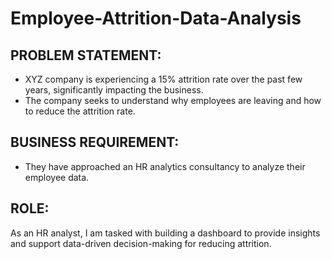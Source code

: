 # Employee-Attrition-Data-Analysis
## PROBLEM STATEMENT: 
- XYZ company is experiencing a 15% attrition rate over the past few years, significantly impacting the business.
- The company seeks to understand why employees are leaving and how to reduce the attrition rate.

## BUSINESS REQUIREMENT:
- They have approached an HR analytics consultancy to analyze their employee data.

## ROLE:
As an HR analyst, I am tasked with building a dashboard to provide insights and support data-driven decision-making for reducing attrition.
